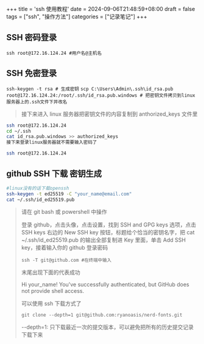 +++
title = 'ssh 使用教程'
date = 2024-09-06T21:48:59+08:00
draft = false
tags = ["ssh", "操作方法"]
categories = ["记录笔记"]
+++

## SSH 密码登录

`ssh root@172.16.124.24 #用户名@主机名`
<!--more-->
## SSH 免密登录

`ssh-keygen -t rsa # 生成密钥`
`scp C:\Users\Admin\.ssh\id_rsa.pub root@172.16.124.24:/root/.ssh/id_rsa.pub.windows # 把密钥文件拷贝到linux服务器上的.ssh文件下并改名`
> 接下来进入 linux 服务器把密钥文件的内容复制到 anthorized_keys 文件里

```bash
ssh root@172.16.124.24 
cd ~/.ssh
cat id_rsa.pub.windows >> authorized_keys
接下来登录linux服务器就不需要输入密码了

ssh root@172.16.124.24
```

## github SSH 下载 密钥生成

```bash
#linux没有的话下载openssh
ssh-keygen -t ed25519 -C "your_name@email.com"
cat ~/.ssh/id_ed25519.pub
```

> 请在 git bash 或 powershell 中操作
>
> 登录 github，点击头像，点击设置，找到 SSH and GPG keys 选项，点击 SSH keys 右边的 New SSH key 按钮，标题给个恰当的密钥名字，把 cat ~/.ssh/id_ed25519.pub 的输出全部复制进 Key 里面，单击 Add SSH key，接着输入你的 github 登录密码
>
> `ssh -T git@github.com #在终端中输入`
>
> 末尾出现下面的代表成功
>
> Hi your_name! You've successfully authenticated, but GitHub does not provide shell access.
>
> 可以使用 ssh 下载方式了
>
> `git clone --depth=1 git@github.com:ryanoasis/nerd-fonts.git`
>
> --depth=1: 只下载最近一次的提交版本，可以避免把所有的历史提交记录下载下来

